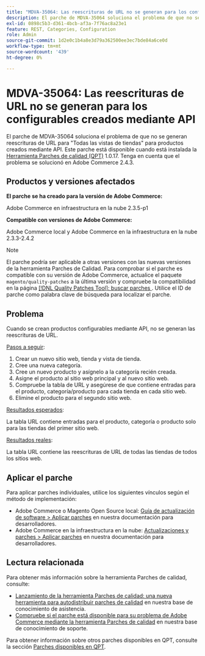 ```yaml
---
title: "MDVA-35064: Las reescrituras de URL no se generan para los configurables creados mediante API"
description: El parche de MDVA-35064 soluciona el problema de que no se generan reescrituras de URL para "Todas las vistas de tiendas" para productos creados mediante API. Este parche está disponible cuando está instalada la [Quality Patches Tool (QPT)](/help/announcements/adobe-commerce-announcements/magento-quality-patches-released-new-tool-to-self-serve-quality-patches.md) 1.0.17. Tenga en cuenta que el problema se solucionó en Adobe Commerce 2.4.3.
exl-id: 0898c5b3-d361-4bcb-af3a-7f76ac8a23e1
feature: REST, Categories, Configuration
role: Admin
source-git-commit: 1d2e0c1b4a8e3d79a362500ee3ec7bde84a6ce0d
workflow-type: tm+mt
source-wordcount: '439'
ht-degree: 0%

---
```


# MDVA-35064: Las reescrituras de URL no se generan para los configurables creados mediante API

El parche de MDVA-35064 soluciona el problema de que no se generan reescrituras de URL para &quot;Todas las vistas de tiendas&quot; para productos creados mediante API. Este parche está disponible cuando está instalada la [Herramienta Parches de calidad (QPT)](/help/announcements/adobe-commerce-announcements/magento-quality-patches-released-new-tool-to-self-serve-quality-patches.md) 1.0.17. Tenga en cuenta que el problema se solucionó en Adobe Commerce 2.4.3.

## Productos y versiones afectados

**El parche se ha creado para la versión de Adobe Commerce:**

Adobe Commerce en infraestructura en la nube 2.3.5-p1

**Compatible con versiones de Adobe Commerce:**

Adobe Commerce local y Adobe Commerce en la infraestructura en la nube 2.3.3-2.4.2

>[!NOTE]
>
>El parche podría ser aplicable a otras versiones con las nuevas versiones de la herramienta Parches de Calidad. Para comprobar si el parche es compatible con su versión de Adobe Commerce, actualice el paquete `magento/quality-patches` a la última versión y compruebe la compatibilidad en la página [[!DNL Quality Patches Tool]: buscar parches ](https://devdocs.magento.com/quality-patches/tool.html#patch-grid). Utilice el ID de parche como palabra clave de búsqueda para localizar el parche.

## Problema

Cuando se crean productos configurables mediante API, no se generan las reescrituras de URL.

<u>Pasos a seguir</u>:

1. Crear un nuevo sitio web, tienda y vista de tienda.
1. Cree una nueva categoría.
1. Cree un nuevo producto y asígnelo a la categoría recién creada.
1. Asigne el producto al sitio web principal y al nuevo sitio web.
1. Compruebe la tabla de URL y asegúrese de que contiene entradas para el producto, categoría/producto para cada tienda en cada sitio web.
1. Elimine el producto para el segundo sitio web.

<u>Resultados esperados</u>:

La tabla URL contiene entradas para el producto, categoría o producto solo para las tiendas del primer sitio web.

<u>Resultados reales</u>:

La tabla URL contiene las reescrituras de URL de todas las tiendas de todos los sitios web.

## Aplicar el parche

Para aplicar parches individuales, utilice los siguientes vínculos según el método de implementación:

* Adobe Commerce o Magento Open Source local: [Guía de actualización de software > Aplicar parches](https://devdocs.magento.com/guides/v2.4/comp-mgr/patching/mqp.html) en nuestra documentación para desarrolladores.
* Adobe Commerce en la infraestructura en la nube: [Actualizaciones y parches > Aplicar parches](https://devdocs.magento.com/cloud/project/project-patch.html) en nuestra documentación para desarrolladores.

## Lectura relacionada

Para obtener más información sobre la herramienta Parches de calidad, consulte:

* [Lanzamiento de la herramienta Parches de calidad: una nueva herramienta para autodistribuir parches de calidad](/help/announcements/adobe-commerce-announcements/magento-quality-patches-released-new-tool-to-self-serve-quality-patches.md) en nuestra base de conocimiento de asistencia.
* [Compruebe si el parche está disponible para su problema de Adobe Commerce mediante la herramienta Parches de calidad](/help/support-tools/patches-available-in-qpt-tool/check-patch-for-magento-issue-with-magento-quality-patches.md) en nuestra base de conocimiento de soporte.

Para obtener información sobre otros parches disponibles en QPT, consulte la sección [Parches disponibles en QPT](https://support.magento.com/hc/en-us/sections/360010506631-Patches-available-in-QPT-tool-).
